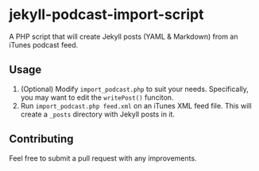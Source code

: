 # jekyll-podcast-import-script

A PHP script that will create Jekyll posts (YAML &amp; Markdown) from an iTunes podcast feed.

## Usage

1. (Optional) Modify `import_podcast.php` to suit your needs. Specifically, you may want to edit the `writePost()` funciton.
2. Run `import_podcast.php feed.xml` on an iTunes XML feed file. This will create a `_posts` directory with Jekyll posts in it.

## Contributing

Feel free to submit a pull request with any improvements.

